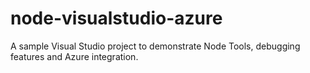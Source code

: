 ﻿# node-visualstudio-azure

A sample Visual Studio project to demonstrate Node Tools, debugging features and Azure integration.

